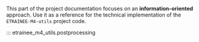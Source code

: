This part of the project documentation focuses on
an **information-oriented** approach. Use it as a
reference for the technical implementation of the
`ETRAINEE-M4-utils` project code.

::: etrainee_m4_utils.postprocessing